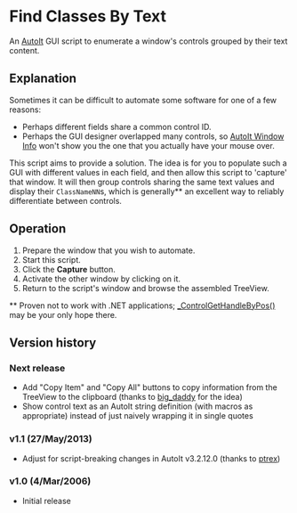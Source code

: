 # Find Classes By Text

An [AutoIt][] GUI script to enumerate a window's controls grouped by
their text content.

## Explanation

Sometimes it can be difficult to automate some software for one of a
few reasons:

*   Perhaps different fields share a common control ID.
*   Perhaps the GUI designer overlapped many controls, so
    [AutoIt Window Info][] won't show you the one that you actually
    have your mouse over.

This script aims to provide a solution.  The idea is for you to
populate such a GUI with different values in each field, and then allow
this script to 'capture' that window.  It will then group controls
sharing the same text values and display their `ClassNameNN`s, which is
generally** an excellent way to reliably differentiate between
controls.

## Operation

1.  Prepare the window that you wish to automate.
2.  Start this script.
3.  Click the **Capture** button.
4.  Activate the other window by clicking on it.
5.  Return to the script's window and browse the assembled TreeView.

** Proven not to work with .NET applications;
[_ControlGetHandleByPos()][] may be your only hope there.

## Version history

### Next release

*   Add "Copy Item" and "Copy All" buttons to copy information from the
    TreeView to the clipboard (thanks to [big_daddy][] for the idea)
*   Show control text as an AutoIt string definition (with macros as
    appropriate) instead of just naively wrapping it in single quotes

### v1.1 (27/May/2013)

*   Adjust for script-breaking changes in AutoIt v3.2.12.0 (thanks to
    [ptrex][])

### v1.0 (4/Mar/2006)

*   Initial release

[AutoIt]: http://www.autoitscript.com/
[AutoIt Window Info]: http://www.autoitscript.com/autoit3/docs/intro/au3spy.htm
[big_daddy]: http://www.autoitscript.com/forum/topic/22490-find-classes-by-text-v11/#entry158637
[_ControlGetHandleByPos()]: http://www.autoitscript.com/forum/topic/14323-controlgethandlebypos/
[ptrex]: http://www.autoitscript.com/forum/topic/22490-find-classes-by-text/#entry623888
